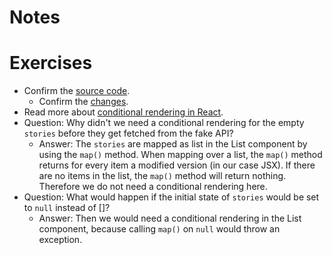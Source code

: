 # Notes

# Exercises

- Confirm the [source code](https://codesandbox.io/s/github/the-road-to-learn-react/hacker-stories/tree/2021/React-Conditional-Rendering).
  - Confirm the [changes](https://github.com/the-road-to-learn-react/hacker-stories/compare/2021/React-Asynchronous-Data...2021/React-Conditional-Rendering).
- Read more about [conditional rendering in React](https://www.robinwieruch.de/conditional-rendering-react/).
- Question: Why didn't we need a conditional rendering for the empty `stories` before they get fetched from the fake API?
  - Answer: The `stories` are mapped as list in the List component by using the `map()` method. When mapping over a list, the `map()` method returns for every item a modified version (in our case JSX). If there are no items in the list, the `map()` method will return nothing. Therefore we do not need a conditional rendering here.
- Question: What would happen if the initial state of `stories` would be set to `null` instead of []?
  - Answer: Then we would need a conditional rendering in the List component, because calling `map()` on `null` would throw an exception.
